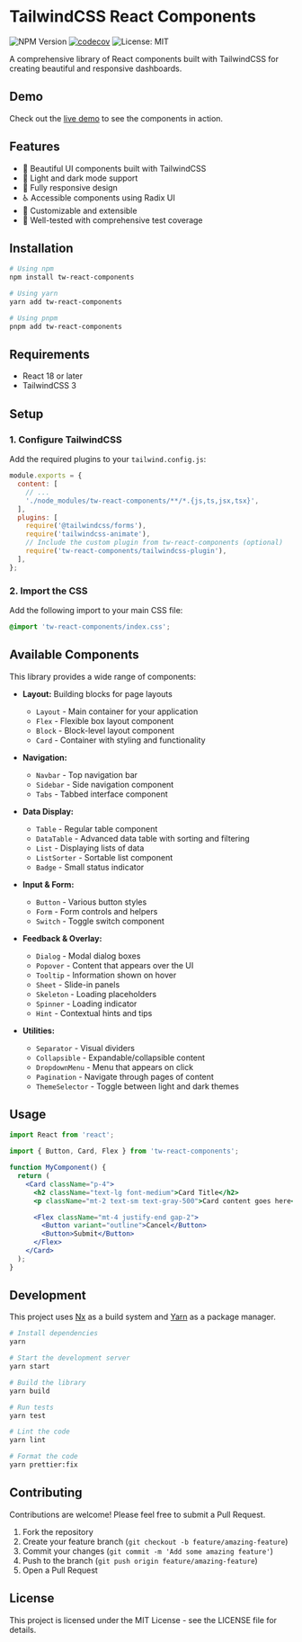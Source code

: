 # TailwindCSS React Components

![NPM Version](https://img.shields.io/npm/v/tw-react-components)
[![codecov](https://codecov.io/gh/bacali95/tw-react-components/graph/badge.svg?token=Z5ER12459R)](https://codecov.io/gh/bacali95/tw-react-components)
![License: MIT](https://img.shields.io/badge/License-MIT-yellow.svg)

A comprehensive library of React components built with TailwindCSS for creating beautiful and responsive dashboards.

## Demo

Check out the [live demo](https://bacali95.github.io/tw-react-components) to see the components in action.

## Features

- 🎨 Beautiful UI components built with TailwindCSS
- 🌙 Light and dark mode support
- 📱 Fully responsive design
- ♿ Accessible components using Radix UI
- 🧩 Customizable and extensible
- 🧪 Well-tested with comprehensive test coverage

## Installation

```bash
# Using npm
npm install tw-react-components

# Using yarn
yarn add tw-react-components

# Using pnpm
pnpm add tw-react-components
```

## Requirements

- React 18 or later
- TailwindCSS 3

## Setup

### 1. Configure TailwindCSS

Add the required plugins to your `tailwind.config.js`:

```js
module.exports = {
  content: [
    // ...
    './node_modules/tw-react-components/**/*.{js,ts,jsx,tsx}',
  ],
  plugins: [
    require('@tailwindcss/forms'),
    require('tailwindcss-animate'),
    // Include the custom plugin from tw-react-components (optional)
    require('tw-react-components/tailwindcss-plugin'),
  ],
};
```

### 2. Import the CSS

Add the following import to your main CSS file:

```css
@import 'tw-react-components/index.css';
```

## Available Components

This library provides a wide range of components:

- **Layout:** Building blocks for page layouts
  - `Layout` - Main container for your application
  - `Flex` - Flexible box layout component
  - `Block` - Block-level layout component
  - `Card` - Container with styling and functionality

- **Navigation:**
  - `Navbar` - Top navigation bar
  - `Sidebar` - Side navigation component
  - `Tabs` - Tabbed interface component

- **Data Display:**
  - `Table` - Regular table component
  - `DataTable` - Advanced data table with sorting and filtering
  - `List` - Displaying lists of data
  - `ListSorter` - Sortable list component
  - `Badge` - Small status indicator

- **Input & Form:**
  - `Button` - Various button styles
  - `Form` - Form controls and helpers
  - `Switch` - Toggle switch component

- **Feedback & Overlay:**
  - `Dialog` - Modal dialog boxes
  - `Popover` - Content that appears over the UI
  - `Tooltip` - Information shown on hover
  - `Sheet` - Slide-in panels
  - `Skeleton` - Loading placeholders
  - `Spinner` - Loading indicator
  - `Hint` - Contextual hints and tips

- **Utilities:**
  - `Separator` - Visual dividers
  - `Collapsible` - Expandable/collapsible content
  - `DropdownMenu` - Menu that appears on click
  - `Pagination` - Navigate through pages of content
  - `ThemeSelector` - Toggle between light and dark themes

## Usage

```jsx
import React from 'react';

import { Button, Card, Flex } from 'tw-react-components';

function MyComponent() {
  return (
    <Card className="p-4">
      <h2 className="text-lg font-medium">Card Title</h2>
      <p className="mt-2 text-sm text-gray-500">Card content goes here</p>

      <Flex className="mt-4 justify-end gap-2">
        <Button variant="outline">Cancel</Button>
        <Button>Submit</Button>
      </Flex>
    </Card>
  );
}
```

## Development

This project uses [Nx](https://nx.dev) as a build system and [Yarn](https://yarnpkg.com/) as a package manager.

```bash
# Install dependencies
yarn

# Start the development server
yarn start

# Build the library
yarn build

# Run tests
yarn test

# Lint the code
yarn lint

# Format the code
yarn prettier:fix
```

## Contributing

Contributions are welcome! Please feel free to submit a Pull Request.

1. Fork the repository
2. Create your feature branch (`git checkout -b feature/amazing-feature`)
3. Commit your changes (`git commit -m 'Add some amazing feature'`)
4. Push to the branch (`git push origin feature/amazing-feature`)
5. Open a Pull Request

## License

This project is licensed under the MIT License - see the LICENSE file for details.

